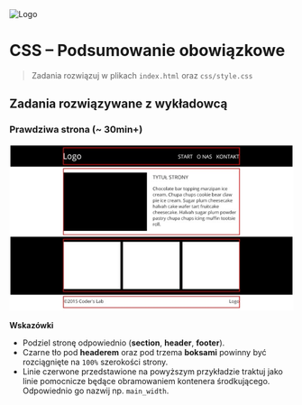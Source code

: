 <img alt="Logo" src="http://coderslab.pl/svg/logo-coderslab.svg" width="400">

# CSS &ndash; Podsumowanie obowiązkowe

> Zadania rozwiązuj w plikach ```index.html``` oraz ```css/style.css```

## Zadania rozwiązywane z wykładowcą

### Prawdziwa strona (~ 30min+)

![Strona](images/page.jpg)

**Wskazówki**
* Podziel stronę odpowiednio (**section**, **header**, **footer**).
* Czarne tło pod **headerem** oraz pod trzema **boksami** powinny być rozciągnięte na ```100%``` szerokości strony.
* Linie czerwone przedstawione na powyższym przykładzie traktuj jako linie pomocnicze będące obramowaniem kontenera środkującego. Odpowiednio go nazwij np. ```main_width```.
